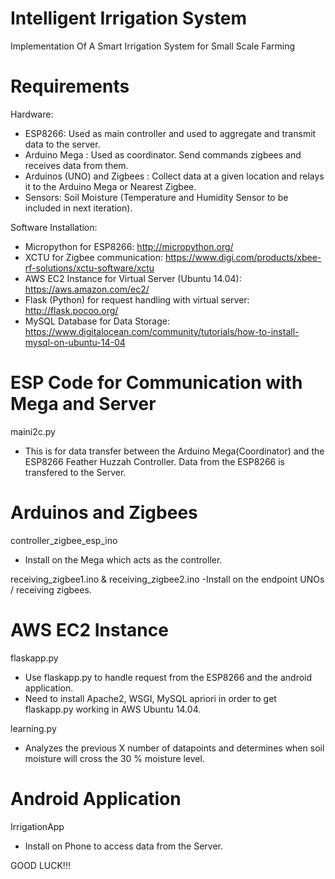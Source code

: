 # Intelligent Irrigation System
Implementation Of A Smart Irrigation System for Small  Scale Farming

# Requirements 
Hardware:
- ESP8266: Used as main controller and used to aggregate and transmit data to the server.
- Arduino Mega : Used as coordinator. Send commands zigbees and receives data from them.
- Arduinos (UNO) and Zigbees : Collect data at a given location and relays it to the Arduino Mega or Nearest Zigbee.
- Sensors: Soil Moisture (Temperature and Humidity Sensor to be included in next iteration).

Software Installation: 
- Micropython for ESP8266: http://micropython.org/
- XCTU for Zigbee communication: https://www.digi.com/products/xbee-rf-solutions/xctu-software/xctu
- AWS  EC2 Instance for Virtual Server (Ubuntu 14.04): https://aws.amazon.com/ec2/
- Flask (Python) for request handling with virtual server: http://flask.pocoo.org/
- MySQL Database for Data Storage: https://www.digitalocean.com/community/tutorials/how-to-install-mysql-on-ubuntu-14-04




# ESP Code for Communication with Mega and Server
maini2c.py
- This is for data transfer between the Arduino Mega(Coordinator) and the ESP8266  Feather Huzzah Controller. Data from the ESP8266 is transfered to the Server.

# Arduinos and Zigbees
controller_zigbee_esp_ino
- Install on the Mega which acts as the controller.

receiving_zigbee1.ino & receiving_zigbee2.ino
-Install on the endpoint UNOs / receiving zigbees.

# AWS EC2 Instance
flaskapp.py
- Use flaskapp.py to handle request from the ESP8266 and the android application.
- Need to install Apache2, WSGI, MySQL apriori in order to get flaskapp.py working in AWS Ubuntu 14.04.

learning.py
- Analyzes the previous X number of datapoints and determines when soil moisture will cross the 30 % moisture level.

# Android Application
IrrigationApp
- Install on Phone to access data from the Server.

GOOD LUCK!!!
